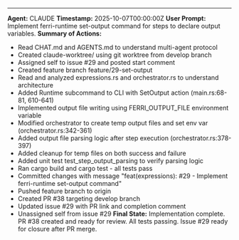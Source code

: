 ---
**Agent:** CLAUDE
**Timestamp:** 2025-10-07T00:00:00Z
**User Prompt:** Implement ferri-runtime set-output command for steps to declare output variables.
**Summary of Actions:**
- Read CHAT.md and AGENTS.md to understand multi-agent protocol
- Created claude-worktree/ using git worktree from develop branch
- Assigned self to issue #29 and posted start comment
- Created feature branch feature/29-set-output
- Read and analyzed expressions.rs and orchestrator.rs to understand architecture
- Added Runtime subcommand to CLI with SetOutput action (main.rs:68-81, 610-641)
- Implemented output file writing using FERRI_OUTPUT_FILE environment variable
- Modified orchestrator to create temp output files and set env var (orchestrator.rs:342-361)
- Added output file parsing logic after step execution (orchestrator.rs:378-397)
- Added cleanup for temp files on both success and failure
- Added unit test test_step_output_parsing to verify parsing logic
- Ran cargo build and cargo test - all tests pass
- Committed changes with message "feat(expressions): #29 - Implement ferri-runtime set-output command"
- Pushed feature branch to origin
- Created PR #38 targeting develop branch
- Updated issue #29 with PR link and completion comment
- Unassigned self from issue #29
**Final State:** Implementation complete. PR #38 created and ready for review. All tests passing. Issue #29 ready for closure after PR merge.
